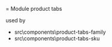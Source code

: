 = Module product tabs

used by
* src\components\product-tabs-family
* src\components\product-tabs-sku
